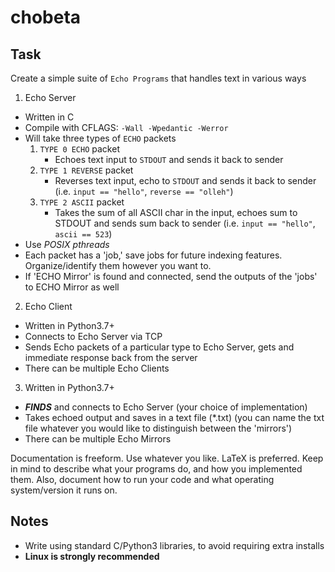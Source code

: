 # chobeta
## Task
Create a simple suite of `Echo Programs` that handles text in various ways

1. Echo Server
- Written in C
- Compile with CFLAGS: `-Wall -Wpedantic -Werror`
- Will take three types of `ECHO` packets
  1. `TYPE 0 ECHO` packet
     - Echoes text input to `STDOUT` and sends it back to sender
  2. `TYPE 1 REVERSE` packet
     - Reverses text input, echo to `STDOUT` and sends it back to sender (i.e. `input == "hello"`, `reverse == "olleh"`)
  3. `TYPE 2 ASCII` packet
     - Takes the sum of all ASCII char in the input, echoes sum to STDOUT and sends sum back to sender (i.e. `input == "hello"`, `ascii == 523`)
- Use *POSIX pthreads*
- Each packet has a 'job,' save jobs for future indexing features.  Organize/identify them however you want to.
- If 'ECHO Mirror' is found and connected, send the outputs of the 'jobs' to ECHO Mirror as well
2. Echo Client
- Written in Python3.7+
- Connects to Echo Server via TCP
- Sends Echo packets of a particular type to Echo Server, gets and immediate response back from the server
- There can be multiple Echo Clients
3. Written in Python3.7+
- ***FINDS*** and connects to Echo Server (your choice of implementation)
- Takes echoed output and saves in a text file (\*.txt) (you can name the txt file whatever you would like to distinguish between the 'mirrors')
- There can be multiple Echo Mirrors

Documentation is freeform.  Use whatever you like.  LaTeX is preferred.  Keep in mind to describe what your programs do, and how you implemented them.  Also, document how to run your code and what operating system/version it runs on.

## Notes
- Write using standard C/Python3 libraries, to avoid requiring extra installs
- **Linux is strongly recommended**
